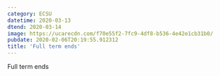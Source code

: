```yaml
---
category: ECSU
datetime: 2020-03-13
dtend: 2020-03-14
image: https://ucarecdn.com/f70e55f2-7fc9-4df8-b536-4e42e1cb31b0/
pubdate: 2020-02-06T20:19:55.912312
title: 'Full term ends'
---
```

Full term ends